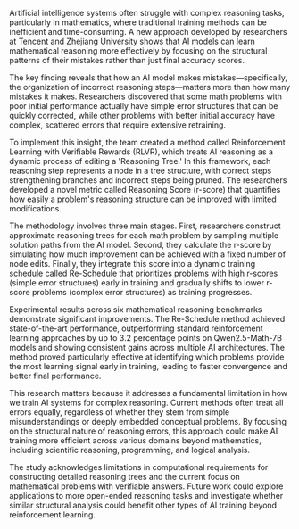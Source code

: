 Artificial intelligence systems often struggle with complex reasoning tasks, particularly in mathematics, where traditional training methods can be inefficient and time-consuming. A new approach developed by researchers at Tencent and Zhejiang University shows that AI models can learn mathematical reasoning more effectively by focusing on the structural patterns of their mistakes rather than just final accuracy scores.

The key finding reveals that how an AI model makes mistakes—specifically, the organization of incorrect reasoning steps—matters more than how many mistakes it makes. Researchers discovered that some math problems with poor initial performance actually have simple error structures that can be quickly corrected, while other problems with better initial accuracy have complex, scattered errors that require extensive retraining.

To implement this insight, the team created a method called Reinforcement Learning with Verifiable Rewards (RLVR), which treats AI reasoning as a dynamic process of editing a 'Reasoning Tree.' In this framework, each reasoning step represents a node in a tree structure, with correct steps strengthening branches and incorrect steps being pruned. The researchers developed a novel metric called Reasoning Score (r-score) that quantifies how easily a problem's reasoning structure can be improved with limited modifications.

The methodology involves three main stages. First, researchers construct approximate reasoning trees for each math problem by sampling multiple solution paths from the AI model. Second, they calculate the r-score by simulating how much improvement can be achieved with a fixed number of node edits. Finally, they integrate this score into a dynamic training schedule called Re-Schedule that prioritizes problems with high r-scores (simple error structures) early in training and gradually shifts to lower r-score problems (complex error structures) as training progresses.

Experimental results across six mathematical reasoning benchmarks demonstrate significant improvements. The Re-Schedule method achieved state-of-the-art performance, outperforming standard reinforcement learning approaches by up to 3.2 percentage points on Qwen2.5-Math-7B models and showing consistent gains across multiple AI architectures. The method proved particularly effective at identifying which problems provide the most learning signal early in training, leading to faster convergence and better final performance.

This research matters because it addresses a fundamental limitation in how we train AI systems for complex reasoning. Current methods often treat all errors equally, regardless of whether they stem from simple misunderstandings or deeply embedded conceptual problems. By focusing on the structural nature of reasoning errors, this approach could make AI training more efficient across various domains beyond mathematics, including scientific reasoning, programming, and logical analysis.

The study acknowledges limitations in computational requirements for constructing detailed reasoning trees and the current focus on mathematical problems with verifiable answers. Future work could explore applications to more open-ended reasoning tasks and investigate whether similar structural analysis could benefit other types of AI training beyond reinforcement learning.